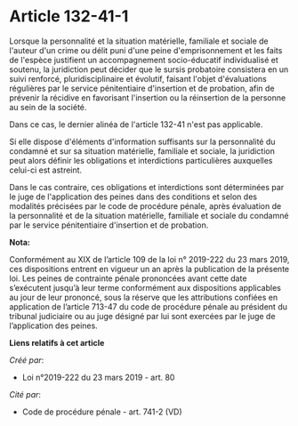 # Article 132-41-1

Lorsque la personnalité et la situation matérielle, familiale et sociale de l'auteur d'un crime ou délit puni d'une peine
d'emprisonnement et les faits de l'espèce justifient un accompagnement socio-éducatif individualisé et soutenu, la
juridiction peut décider que le sursis probatoire consistera en un suivi renforcé, pluridisciplinaire et évolutif, faisant
l'objet d'évaluations régulières par le service pénitentiaire d'insertion et de probation, afin de prévenir la récidive en
favorisant l'insertion ou la réinsertion de la personne au sein de la société.

Dans ce cas, le dernier alinéa de l'article 132-41 n'est pas applicable.

Si elle dispose d'éléments d'information suffisants sur la personnalité du condamné et sur sa situation matérielle, familiale
et sociale, la juridiction peut alors définir les obligations et interdictions particulières auxquelles celui-ci est
astreint.

Dans le cas contraire, ces obligations et interdictions sont déterminées par le juge de l'application des peines dans des
conditions et selon des modalités précisées par le code de procédure pénale, après évaluation de la personnalité et de la
situation matérielle, familiale et sociale du condamné par le service pénitentiaire d'insertion et de probation.

**Nota:**

Conformément au XIX de l’article 109 de la loi n° 2019-222 du 23 mars 2019, ces dispositions entrent en vigueur un an après
la publication de la présente loi. Les peines de contrainte pénale prononcées avant cette date s’exécutent jusqu’à leur terme
conformément aux dispositions applicables au jour de leur prononcé, sous la réserve que les attributions confiées en
application de l’article 713-47 du code de procédure pénale au président du tribunal judiciaire ou au juge désigné par lui
sont exercées par le juge de l’application des peines.

**Liens relatifs à cet article**

_Créé par_:

  - Loi n°2019-222 du 23 mars 2019 - art. 80

_Cité par_:

  - Code de procédure pénale - art. 741-2 (VD)
